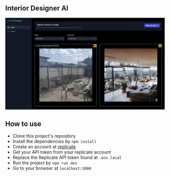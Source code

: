## Interior Designer AI

![Interior design image](public/app-screenshot.png)

## How to use

- Clone this project's repository
- Install the dependencies by `npm install`
- Create an account at [replicate](https://replicate.com/)
- Get your API token from your replicate account
- Replace the Replicate API token found at `.env.local`
- Run the project by `npm run dev`
- Go to your browser at `localhost:3000`
